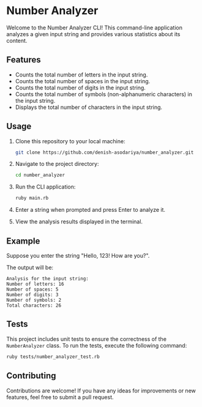 # Number Analyzer

Welcome to the Number Analyzer CLI! This command-line application analyzes a given input string and provides various statistics about its content.

## Features

- Counts the total number of letters in the input string.
- Counts the total number of spaces in the input string.
- Counts the total number of digits in the input string.
- Counts the total number of symbols (non-alphanumeric characters) in the input string.
- Displays the total number of characters in the input string.

## Usage

1. Clone this repository to your local machine:

   ```bash
   git clone https://github.com/denish-asodariya/number_analyzer.git
   ```

2. Navigate to the project directory:

   ```bash
   cd number_analyzer
   ```

3. Run the CLI application:

   ```bash
   ruby main.rb
   ```

4. Enter a string when prompted and press Enter to analyze it.

5. View the analysis results displayed in the terminal.

## Example

Suppose you enter the string "Hello, 123! How are you?".

The output will be:

```
Analysis for the input string:
Number of letters: 16
Number of spaces: 5
Number of digits: 3
Number of symbols: 2
Total characters: 26
```

## Tests

This project includes unit tests to ensure the correctness of the `NumberAnalyzer` class. To run the tests, execute the following command:

```bash
ruby tests/number_analyzer_test.rb
```

## Contributing

Contributions are welcome! If you have any ideas for improvements or new features, feel free to submit a pull request.
